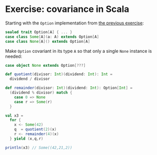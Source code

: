 # Exercise: covariance in Scala

Starting with the `Option` implementation from [the previous exercise](https://github.com/earldouglas/scala-scratchpad/tree/master/option#exercise-option-monad-in-scala):

```scala
sealed trait Option[A] { ... }
case class Some[A](a: A) extends Option[A]
case class None[A]() extends Option[A]
```

Make `Option` covariant in its type `A` so that only a single `None` instance is needed:

```scala
case object None extends Option[???]
```

```scala
def quotient(divisor: Int)(dividend: Int): Int =
  dividend / divisor

def remainder(divisor: Int)(dividend: Int): Option[Int] =
  (dividend % divisor) match {
    case 0 => None
    case r => Some(r)
  }

val x3 =
  for {
    x <- Some(42)
    q  = quotient(2)(x)
    r <- remainder(4)(x)
  } yield (x,q,r)

println(x3) // Some((42,21,2))
```
